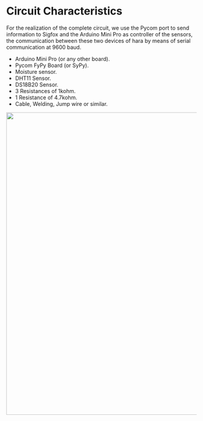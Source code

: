 # Circuit Characteristics

For the realization of the complete circuit, we use the Pycom port to send information to Sigfox and the Arduino Mini Pro as controller of the sensors, the communication between these two devices of hara by means of serial communication at 9600 baud.

- Arduino Mini Pro (or any other board).
- Pycom FyPy Board (or SyPy).
- Moisture sensor.
- DHT11 Sensor.
- DS18B20 Sensor.
- 3 Resistances of 1kohm.
- 1 Resistance of 4.7kohm.
- Cable, Welding, Jump wire or similar.

<img src="https://image.ibb.co/kqWAb8/Agrofox_bb.png" width="800">

